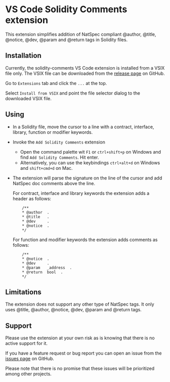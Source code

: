 # VS Code Solidity Comments extension

This extension simplifies addition of NatSpec compliant @author, @title, @notice, @dev, @param and @return tags in Solidity files.

## Installation

Currently, the solidity-comments VS Code extension is installed from a VSIX file only.  The VSIX file can be downloaded from the [release page](https://github.com/Dexalot/vscode-solidity-comments/releases) on GitHub.

Go to `Extensions` tab and click the `...` at the top.

Select `Install from VSIX` and point the file selector dialog to the downloaded VSIX file.

## Using

* In a Solidity file, move the cursor to a line with a contract, interface, library, function or modifier keywords.

* Invoke the `Add Solidity Comments` extension
    - Open the command palette wit `F1` or `ctrl+shift+p` on Windows and find `Add Solidity Comments`. Hit enter.
    - Alternatively, you can use the keybindings `ctrl+alt+d` on Windows and `shift+cmd+d` on Mac.

* The extension will parse the signature on the line of the cursor and add NatSpec doc comments above the line.

    For contract, interface and library keywords the extension adds a header as follows:

    ```
        /**
        * @author  .
        * @title   .
        * @dev     .
        * @notice  .
        */
    ```

    For function and modifier keywords the extension adds comments as follows:

    ```
        /**
        * @notice  .
        * @dev     .
        * @param   _address  .
        * @return  bool  .
        */
    ```

## Limitations

The extension does not support any other type of NatSpec tags. It only uses @title, @author, @notice, @dev, @param and @return tags.

## Support

Please use the extension at your own risk as is knowing that there is no active support for it.

If you have a feature request or bug report you can open an issue from the [issues page](https://github.com/Dexalot/vscode-solidity-comments/issues) on GitHub.

Please note that there is no promise that these issues will be prioritized among other projects.
